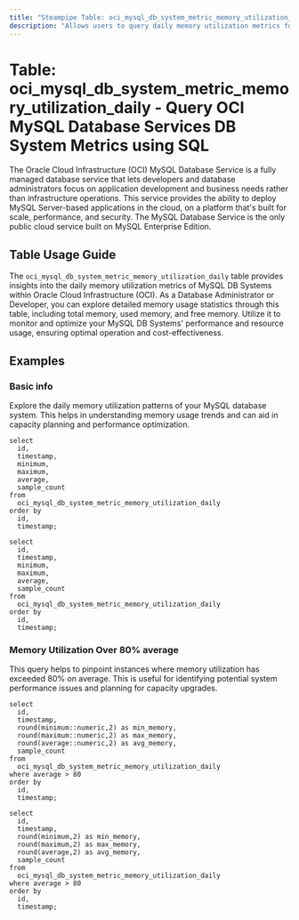 ```yaml
---
title: "Steampipe Table: oci_mysql_db_system_metric_memory_utilization_daily - Query OCI MySQL Database Services DB System Metrics using SQL"
description: "Allows users to query daily memory utilization metrics for MySQL DB Systems in Oracle Cloud Infrastructure."
---
```


# Table: oci_mysql_db_system_metric_memory_utilization_daily - Query OCI MySQL Database Services DB System Metrics using SQL

The Oracle Cloud Infrastructure (OCI) MySQL Database Service is a fully managed database service that lets developers and database administrators focus on application development and business needs rather than infrastructure operations. This service provides the ability to deploy MySQL Server-based applications in the cloud, on a platform that's built for scale, performance, and security. The MySQL Database Service is the only public cloud service built on MySQL Enterprise Edition.

## Table Usage Guide

The `oci_mysql_db_system_metric_memory_utilization_daily` table provides insights into the daily memory utilization metrics of MySQL DB Systems within Oracle Cloud Infrastructure (OCI). As a Database Administrator or Developer, you can explore detailed memory usage statistics through this table, including total memory, used memory, and free memory. Utilize it to monitor and optimize your MySQL DB Systems' performance and resource usage, ensuring optimal operation and cost-effectiveness.

## Examples

### Basic info
Explore the daily memory utilization patterns of your MySQL database system. This helps in understanding memory usage trends and can aid in capacity planning and performance optimization.

```sql+postgres
select
  id,
  timestamp,
  minimum,
  maximum,
  average,
  sample_count
from
  oci_mysql_db_system_metric_memory_utilization_daily
order by
  id,
  timestamp;
```

```sql+sqlite
select
  id,
  timestamp,
  minimum,
  maximum,
  average,
  sample_count
from
  oci_mysql_db_system_metric_memory_utilization_daily
order by
  id,
  timestamp;
```

### Memory Utilization Over 80% average
This query helps to pinpoint instances where memory utilization has exceeded 80% on average. This is useful for identifying potential system performance issues and planning for capacity upgrades.

```sql+postgres
select
  id,
  timestamp,
  round(minimum::numeric,2) as min_memory,
  round(maximum::numeric,2) as max_memory,
  round(average::numeric,2) as avg_memory,
  sample_count
from
  oci_mysql_db_system_metric_memory_utilization_daily
where average > 80
order by
  id,
  timestamp;
```

```sql+sqlite
select
  id,
  timestamp,
  round(minimum,2) as min_memory,
  round(maximum,2) as max_memory,
  round(average,2) as avg_memory,
  sample_count
from
  oci_mysql_db_system_metric_memory_utilization_daily
where average > 80
order by
  id,
  timestamp;
```